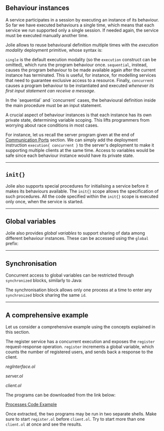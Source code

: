 ## Behaviour instances

A service participates in a session by executing an instance of its behaviour. So far we have executed behaviours a single time, which means that each service we run supported only a single session. If needed again, the service must be executed manually another time.

Jolie allows to reuse behavioural definition multiple times with the *execution modality* deployment primitive, whose syntax is:

<div class="syntax" src="syntax_processes_1.ol"></div>

`single` is the default execution modality (so the `execution` construct can be omitted), which runs the program behaviour once. `sequential`, instead, causes the program behaviour to be made available again after the current instance has terminated. This is useful, for instance, for modelling services that need to guarantee exclusive access to a resource. Finally, `concurrent` causes a program behaviour to be instantiated and executed *whenever its first input statement can receive a message*.

<div class="attention"><p>In the `sequential` and `concurrent` cases, the behavioural definition inside the main procedure must be an input statement.</p></div>

A crucial aspect of behaviour instances is that each instance has its own private state, determining variable scoping. This lifts programmers from worrying about race conditions in most cases.

For instance, let us recall the server program given at the end of [Communication Ports](https://jolielang.gitbook.io/docs/basics/communication_ports) section. We can simply add the deployment instruction `execution{ concurrent }` to the server's deployment to make it supporting multiple clients at the same time. Access to variables would be safe since each behaviour instance would have its private state.

<div class="code" src="processes_1.ol"></div>

---

## `init{}`

Jolie also supports special procedures for initialising a service before it makes its behaviours available. The `init{}` scope allows the specification of such procedures. All the code specified within the `init{}` scope is executed only once, when the service is started.

---

## Global variables

Jolie also provides *global variables* to support sharing of data among different behaviour instances. These can be accessed using the `global` prefix:

<div class="code" src="processes_3.ol"></div>

---

## Synchronisation 

Concurrent access to global variables can be restricted through `synchronized` blocks, similarly to Java:

<div class="syntax" src="syntax_processes_2.ol"></div>

The synchronisation block allows only one process at a time to enter any `synchronized` block sharing the same `id`.

---

## A comprehensive example

Let us consider a comprehensive example using the concepts explained in this section. 

The register service has a concurrent execution and exposes the `register` request-response operation. `register` increments a global variable, which counts the number of registered users, and sends back a response to the client.

*regInterface.ol*

<div class="code" src="processes_4.ol"></div>

*server.ol*

<div class="code" src="processes_2.ol"></div>

*client.ol*

<div class="code" src="processes_5.ol"></div>

The programs can be downloaded from the link below:

<div class="download"><a href="https://github.com/jolie/docs/blob/master/files/basics/code/processes_code.zip">Processes Code Example</a></div>

Once extracted, the two programs may be run in two separate shells. Make sure to start `register.ol` before `client.ol`. Try to start more than one `client.ol` at once and see the results.